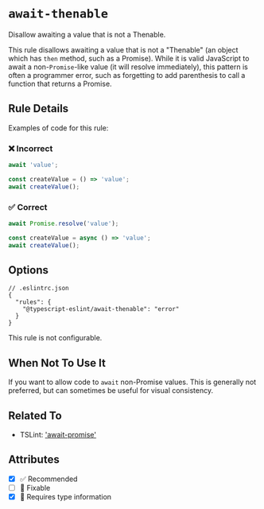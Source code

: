 # `await-thenable`

Disallow awaiting a value that is not a Thenable.

This rule disallows awaiting a value that is not a "Thenable" (an object which has `then` method, such as a Promise).
While it is valid JavaScript to await a non-`Promise`-like value (it will resolve immediately), this pattern is often a programmer error, such as forgetting to add parenthesis to call a function that returns a Promise.

## Rule Details

Examples of code for this rule:

<!--tabs-->

### ❌ Incorrect

```ts
await 'value';

const createValue = () => 'value';
await createValue();
```

### ✅ Correct

```ts
await Promise.resolve('value');

const createValue = async () => 'value';
await createValue();
```

## Options

```jsonc
// .eslintrc.json
{
  "rules": {
    "@typescript-eslint/await-thenable": "error"
  }
}
```

This rule is not configurable.

## When Not To Use It

If you want to allow code to `await` non-Promise values.
This is generally not preferred, but can sometimes be useful for visual consistency.

## Related To

- TSLint: ['await-promise'](https://palantir.github.io/tslint/rules/await-promise)

## Attributes

- [x] ✅ Recommended
- [ ] 🔧 Fixable
- [x] 💭 Requires type information
